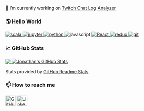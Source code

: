 🔭 I’m currently working on [Twitch Chat Log Analyzer](https://github.com/ChocoShell/twitch-chat-log-analyzer)

### :earth_americas: Hello World

<p>
    <a href="https://scala-lang.org/">
        <img alt="scala" src="https://img.shields.io/badge/-Scala-de3d3b?style=flat-square&logo=scala&logoColor=white" />
    </a>
    <a href="https://jupyter.org/">
        <img alt="jupyter" src="https://img.shields.io/badge/-Jupyter-f37726?style=flat-square&logo=javascript&logoColor=white" />
    </a>
    <a href="https://www.python.org/">
        <img alt="python" src="https://img.shields.io/badge/-Python-F7B93E?style=flat-square&logo=python&logoColor=white" />
    </a>
    <a>
        <img alt="javascript" src="https://img.shields.io/badge/-Javascript-13aa52?style=flat-square&logo=javascript&logoColor=white" />
    </a>
    <a href="https://reactjs.org/">
        <img alt="React" src="https://img.shields.io/badge/-React-45b8d8?style=flat-square&logo=react&logoColor=white" />
    </a>
    <a href="https://redux.js.org/">
        <img alt="redux" src="https://img.shields.io/badge/-Redux-764ABC?style=flat-square&logo=redux&logoColor=white" />
    </a>
    <a href="https://git-scm.com/">
        <img alt="git" src="https://img.shields.io/badge/-Git-E10098?style=flat-square&logo=git&logoColor=white" />
    </a>
</p>


### :chart_with_upwards_trend: GitHub Stats

<a href="https://github.com/ChocoShell/ChocoShell">
  <img align="center" src="https://github-readme-stats.vercel.app/api/top-langs/?username=ChocoShell&hide=html,cuda&theme=tokyonight" />
</a>
<a href="https://github.com/ChocoShell/ChocoShell">
  <img align="center" src="https://github-readme-stats.vercel.app/api?username=ChocoShell&show_icons=true&line_height=27&theme=tokyonight" alt="Jonathan's GitHub Stats" />
</a>

Stats provided by [GitHub Readme Stats](https://github.com/anuraghazra/github-readme-stats)

### 📫 How to reach me

<p align="left">
    <a href="https://github.com/chocoshell"><img alt="GitHub" title="GitHub" height="32" width="32" src="https://raw.githubusercontent.com/peterthehan/peterthehan/master/assets/github.svg"></a>
  <a href="https://linkedin.com/in/jonathan-a-reyes"><img alt="LinkedIn" title="LinkedIn" height="32" width="32" src="https://raw.githubusercontent.com/peterthehan/peterthehan/master/assets/linkedin.svg"></a>
</p>

<!--
**ChocoShell/ChocoShell** is a ✨ _special_ ✨ repository because its `README.md` (this file) appears on your GitHub profile.

Here are some ideas to get you started:

- 🔭 I’m currently working on ...
- 🌱 I’m currently learning ...
- 👯 I’m looking to collaborate on ...
- 🤔 I’m looking for help with ...
- 💬 Ask me about ...
- 📫 How to reach me: ...
- 😄 Pronouns: ...
- ⚡ Fun fact: ...
-->

